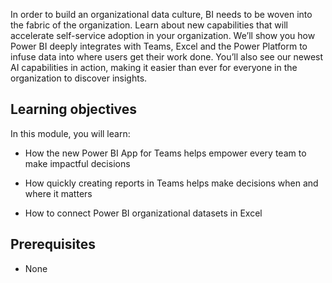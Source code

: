 In order to build an organizational data culture, BI needs to be woven into the fabric of the organization.  Learn about new capabilities that will accelerate self-service adoption in your organization. We’ll show you how Power BI deeply integrates with Teams, Excel and the Power Platform to infuse data into where users get their work done. You’ll also see our newest AI capabilities in action, making it easier than ever for everyone in the organization to discover insights.

## Learning objectives

In this module, you will learn:

- How the new Power BI App for Teams helps empower every team to make impactful decisions

- How quickly creating reports in Teams helps make decisions when and where it matters

- How to connect Power BI organizational datasets in Excel

## Prerequisites

- None

